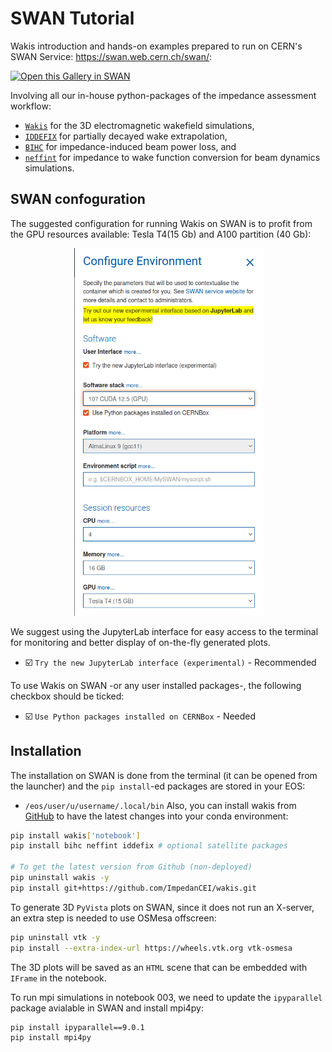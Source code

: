 # SWAN Tutorial
Wakis introduction and hands-on examples prepared to run on CERN's SWAN Service: https://swan.web.cern.ch/swan/:

[<img class="open_in_swan" data-path="your_submodule_name" alt="Open this Gallery in SWAN" src="https://swanserver.web.cern.ch/swanserver/images/badge_swan_white_150.png">][gallery_url]

Involving all our in-house python-packages of the impedance assessment workflow: 
* [`Wakis`](https://github.com/ImpedanCEI/wakis) for the 3D electromagnetic wakefield simulations,
* [`IDDEFIX`](https://github.com/ImpedanCEI/IDDEFIX) for partially decayed wake extrapolation,
* [`BIHC`](https://github.com/ImpedanCEI/BIHC) for impedance-induced beam power loss, and
* [`neffint`](https://github.com/ImpedanCEI/neffint) for impedance to wake function conversion for beam dynamics simulations.

## SWAN confoguration
The suggested configuration for running Wakis on SWAN is to profit from the GPU resources available: Tesla T4(15 Gb) and A100 partition (40 Gb):

<p align="center">
  <img src="data/swan_configuration.png" alt="SWAN example configuration" width="300"/>
</p>

We suggest using the JupyterLab interface for easy access to the terminal for monitoring and better display of on-the-fly generated plots. 
* ☑️ `Try the new JupyterLab interface (experimental)` - Recommended

To use Wakis on SWAN -or any user installed packages-, the following checkbox should be ticked:
* ☑️ `Use Python packages installed on CERNBox` - Needed


## Installation
The installation on SWAN is done from the terminal (it can be opened from the launcher) and the `pip install`-ed packages are stored in your EOS:
* `/eos/user/u/username/.local/bin`
Also, you can install wakis from [GitHub](https://github.com/ImpedanCEI/wakis) to have the latest changes into your conda environment:

```bash
pip install wakis['notebook']
pip install bihc neffint iddefix # optional satellite packages

# To get the latest version from Github (non-deployed)
pip uninstall wakis -y
pip install git+https://github.com/ImpedanCEI/wakis.git
```

To generate 3D `PyVista` plots on SWAN, since it does not run an X-server, an extra step is needed to use OSMesa offscreen:
```bash
pip uninstall vtk -y
pip install --extra-index-url https://wheels.vtk.org vtk-osmesa
```
The 3D plots will be saved as an `HTML` scene that can be embedded with `IFrame` in the notebook.

To run mpi simulations in notebook 003, we need to update the `ipyparallel` package avialable in SWAN and install mpi4py:
```bash
pip install ipyparallel==9.0.1
pip install mpi4py
```

[gallery_url]:https://cern.ch/swanserver/cgi-bin/go?projurl=https://github.com/dpiparo/swanExamples.git